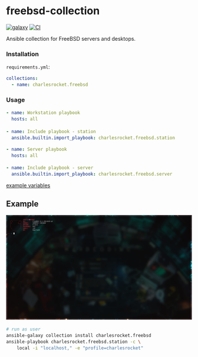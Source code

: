 # freebsd-collection
[![galaxy](https://img.shields.io/badge/dynamic/json?style=flat&label=galaxy&prefix=v&url=https://galaxy.ansible.com/api/v3/collections/charlesrocket/freebsd/&query=highest_version.version)](https://galaxy.ansible.com/ui/repo/published/charlesrocket/freebsd/)
[![CI](https://github.com/charlesrocket/freebsd-collection/actions/workflows/ci.yml/badge.svg)](https://github.com/charlesrocket/freebsd-collection/actions/workflows/ci.yml)

Ansible collection for FreeBSD servers and desktops.

### Installation

`requirements.yml`:

```yaml
collections:
  - name: charlesrocket.freebsd
```

### Usage

```yaml
- name: Workstation playbook
  hosts: all

- name: Include playbook - station
  ansible.builtin.import_playbook: charlesrocket.freebsd.station
```

```yaml
- name: Server playbook
  hosts: all

- name: Include playbook - server
  ansible.builtin.import_playbook: charlesrocket.freebsd.server
```

[example variables](https://github.com/charlesrocket/freebsd-collection/tree/trunk/profiles/charlesrocket)

## Example

<img src="assets/screenshot.png" alt="screenshot" width="900"/>

```sh
# run as user
ansible-galaxy collection install charlesrocket.freebsd
ansible-playbook charlesrocket.freebsd.station -c \
    local -i "localhost," -e "profile=charlesrocket"
```
